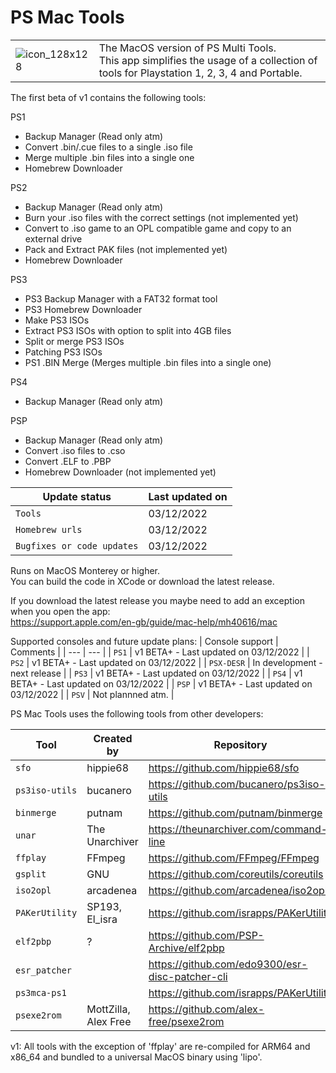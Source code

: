 # PS Mac Tools

| | |
| ------------- | ------------- |
| ![icon_128x128](https://user-images.githubusercontent.com/84620/198197587-157922d8-abca-41e4-b4ed-a69399bae7f4.png) | The MacOS version of PS Multi Tools.</br>This app simplifies the usage of a collection of tools for Playstation 1, 2, 3, 4 and Portable. |

The first beta of v1 contains the following tools:

PS1
- Backup Manager (Read only atm)
- Convert .bin/.cue files to a single .iso file
- Merge multiple .bin files into a single one
- Homebrew Downloader

PS2

- Backup Manager (Read only atm)
- Burn your .iso files with the correct settings (not implemented yet)
- Convert to .iso game to an OPL compatible game and copy to an external drive
- Pack and Extract PAK files (not implemented yet)
- Homebrew Downloader

PS3
- PS3 Backup Manager with a FAT32 format tool
- PS3 Homebrew Downloader
- Make PS3 ISOs
- Extract PS3 ISOs with option to split into 4GB files
- Split or merge PS3 ISOs
- Patching PS3 ISOs
- PS1 .BIN Merge (Merges multiple .bin files into a single one)

PS4
- Backup Manager (Read only atm)

PSP
- Backup Manager (Read only atm)
- Convert .iso files to .cso
- Convert .ELF to .PBP
- Homebrew Downloader (not implemented yet)

| Update status | Last updated on |
| --- | --- |
| `Tools` | 03/12/2022 |
| `Homebrew urls` | 03/12/2022 |
| `Bugfixes or code updates` | 03/12/2022 |

Runs on MacOS Monterey or higher.</br>
You can build the code in XCode or download the latest release.

If you download the latest release you maybe need to add an exception when you open the app:</br>
https://support.apple.com/en-gb/guide/mac-help/mh40616/mac

Supported consoles and future update plans:
| Console support | Comments |
| --- | --- |
| `PS1` | v1 BETA+ - Last updated on 03/12/2022 |
| `PS2` | v1 BETA+ - Last updated on 03/12/2022 |
| `PSX-DESR` | In development - next release |
| `PS3` | v1 BETA+ - Last updated on 03/12/2022 |
| `PS4` | v1 BETA+ - Last updated on 03/12/2022 |
| `PSP` | v1 BETA+ - Last updated on 03/12/2022 |
| `PSV` | Not plannned atm. |

PS Mac Tools uses the following tools from other developers:

| Tool | Created by | Repository |
| --- | --- | --- |
| `sfo` | hippie68 | https://github.com/hippie68/sfo
| `ps3iso-utils` | bucanero | https://github.com/bucanero/ps3iso-utils
| `binmerge` | putnam | https://github.com/putnam/binmerge
| `unar` | The Unarchiver | https://theunarchiver.com/command-line
| `ffplay` | FFmpeg | https://github.com/FFmpeg/FFmpeg
| `gsplit` | GNU | https://github.com/coreutils/coreutils
| `iso2opl` | arcadenea | https://github.com/arcadenea/iso2opl
| `PAKerUtility` | SP193, El_isra | https://github.com/israpps/PAKerUtility
| `elf2pbp` | ? | https://github.com/PSP-Archive/elf2pbp
| `esr_patcher` |  | https://github.com/edo9300/esr-disc-patcher-cli
| `ps3mca-ps1` |  | https://github.com/israpps/PAKerUtility
| `psexe2rom` | MottZilla, Alex Free | https://github.com/alex-free/psexe2rom

v1: All tools with the exception of 'ffplay' are re-compiled for ARM64 and x86_64 and bundled to a universal MacOS binary using 'lipo'.
